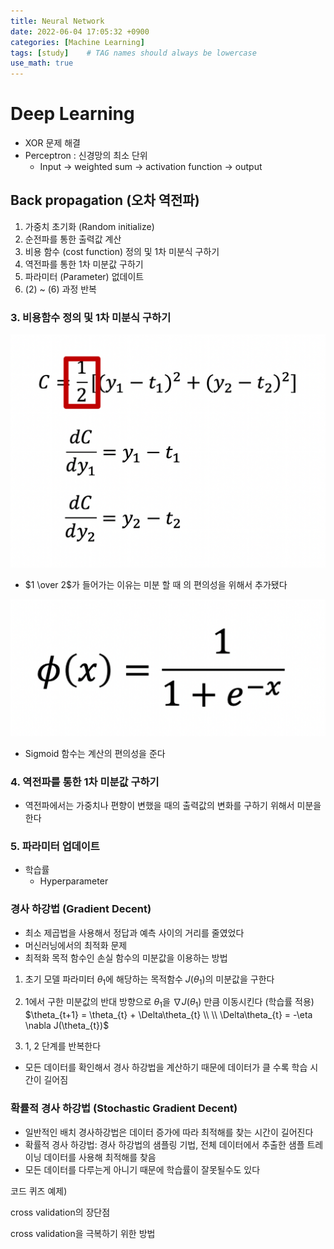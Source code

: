 ```yaml
---
title: Neural Network
date: 2022-06-04 17:05:32 +0900
categories: [Machine Learning]
tags: [study]    # TAG names should always be lowercase
use_math: true
---
```


# Deep Learning

- XOR 문제 해결
- Perceptron : 신경망의 최소 단위
  - Input → weighted sum → activation function → output

## Back propagation (오차 역전파)

1. 가중치 초기화 (Random initialize)
2. 순전파를 통한 출력값 계산
3. 비용 함수 (cost function) 정의 및 1차 미분식 구하기
4. 역전파를 통한 1차 미분값 구하기
5. 파라미터 (Parameter) 없데이트
6. (2) ~ (6) 과정 반복

### 3. 비용함수 정의 및 1차 미분식 구하기

<img src="/assets/img/machine_learning_img/machine_learning_1.png">

- $1 \over 2$가 들어가는 이유는 미분 할 때 의 편의성을 위해서 추가됐다

<img src="/assets/img/machine_learning_img/machine_learning_2.png">

- Sigmoid 함수는 계산의 편의성을 준다

### 4. 역전파를 통한 1차 미분값 구하기

- 역전파에서는 가중치나 편향이 변했을 때의 출력값의 변화를 구하기 위해서 미분을 한다

### 5. 파라미터 업데이트

- 학습률
  - Hyperparameter

### 경사 하강법 (Gradient Decent)

- 최소 제곱법을 사용해서 정답과 예측 사이의 거리를 줄였었다
- 머신러닝에서의 최적화 문제
- 최적화 목적 함수인 손실 함수의 미분값을 이용하는 방법

1. 초기 모델 파라미터 $\theta_1$에 해당하는 목적함수 $J(\theta_1)$의 미분값을 구한다
2. 1에서 구한 미분값의 반대 방향으로 $\theta_1$을 $\nabla J(\theta_1)$ 만큼 이동시킨다 (학습률 적용)
$\theta_{t+1} = \theta_{t} + \Delta\theta_{t} \\ \\ \Delta\theta_{t} = -\eta \nabla J(\theta_{t})$

3. 1, 2 단계를 반복한다

- 모든 데이터를 확인해서 경사 하강법을 계산하기 때문에 데이터가 클 수록 학습 시간이 길어짐

### 확률적 경사 하강법 (Stochastic Gradient Decent)

- 일반적인 배치 경사하강법은 데이터 증가에 따라 최적해를 찾는 시간이 길어진다
- 확률적 경사 하강법: 경사 하강법의 샘플링 기법, 전체 데이터에서 추출한 샘플 트레이닝 데이터를 사용해 최적해를 찾음
- 모든 데이터를 다루는게 아니기 때문에 학습률이 잘못될수도 있다

코드 퀴즈 예제)

cross validation의 장단점

cross validation을 극복하기 위한 방법

